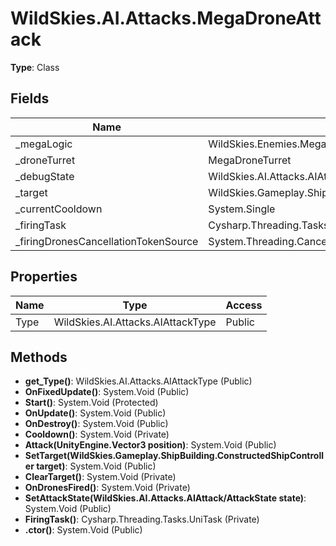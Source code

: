 ﻿# WildSkies.AI.Attacks.MegaDroneAttack

**Type**: Class

## Fields

| Name | Type | Access |
|------|------|--------|
| _megaLogic | WildSkies.Enemies.MegaLogic | Private |
| _droneTurret | MegaDroneTurret | Private |
| _debugState | WildSkies.AI.Attacks.AIAttack/AttackState | Private |
| _target | WildSkies.Gameplay.ShipBuilding.ConstructedShipController | Private |
| _currentCooldown | System.Single | Private |
| _firingTask | Cysharp.Threading.Tasks.UniTask | Private |
| _firingDronesCancellationTokenSource | System.Threading.CancellationTokenSource | Private |

## Properties

| Name | Type | Access |
|------|------|--------|
| Type | WildSkies.AI.Attacks.AIAttackType | Public |

## Methods

- **get_Type()**: WildSkies.AI.Attacks.AIAttackType (Public)
- **OnFixedUpdate()**: System.Void (Public)
- **Start()**: System.Void (Protected)
- **OnUpdate()**: System.Void (Public)
- **OnDestroy()**: System.Void (Public)
- **Cooldown()**: System.Void (Private)
- **Attack(UnityEngine.Vector3 position)**: System.Void (Public)
- **SetTarget(WildSkies.Gameplay.ShipBuilding.ConstructedShipController target)**: System.Void (Public)
- **ClearTarget()**: System.Void (Private)
- **OnDronesFired()**: System.Void (Private)
- **SetAttackState(WildSkies.AI.Attacks.AIAttack/AttackState state)**: System.Void (Public)
- **FiringTask()**: Cysharp.Threading.Tasks.UniTask (Private)
- **.ctor()**: System.Void (Public)

